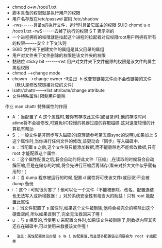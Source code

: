 * chmod o+w /root/1.txt  
* 脚本具备的权限就是执行用户的权限
* 用户名存放在/etc/passwd       密码 /etc/shadow
* -rws------具备s的执行文件，运行时具备它属主的权限  SUID    chomd u-x /root/1.txt     -rwS------去掉了执行的权限   S T 表示空的
* 一个进程拥有的权限就是拉起这个进程的拉起者对应权限root用户所拥有所有的权限------安全上下文法则
* SGID 文件夹下创建文件的属组是其父目录的属组
* 用户对文件夹下文件删除的权限是该文件夹的权限
* 黏贴位  sticky bit   -------rwt  用户对文件夹下文件删除的权限是该文件的属主属组权限
* chmod  -->change mode  
* chowm  -->change owner  -R递归  -h 改变软链接文件而不会改链接的文件（默认是修改软链接对应的文件）
* lsattr/chattr--->list attribute/change attribute
* 文件特殊属性i   限制用户删除

作业 man chattr  特殊属性的作用

* A ：当配置了 A 这个属性时,若你有存取此文件(或目录)时,他的存取时间 atime将不会被修改,可避免I/O较慢的机器过度的存取磁碟.这对速度较慢的计算机有帮助
* S ：一般文件是非同步写入磁碟的(原理请参考第五章sync的说明),如果加上 S 这个属性时,当你进行任何文件的修改,该更动会『同步』写入磁碟中.
* a ：当配置 a 之后,这个文件将只能添加数据,而不能删除也不能修改数据,只有root 才能配置这个属性. 
* c ：这个属性配置之后,将会自动的将此文件『压缩』,在读取的时候将会自动解压缩,但是在储存的时候,将会先进行压缩后再储存(看来对於大文件似乎蛮有用的！)
* d ：当 dump 程序被运行的时候,配置 d 属性将可使该文件(或目录)不会被 dump 备份
* i ：这个 i 可就很厉害了！他可以让一个文件『不能被删除、改名、配置连结也无法写入或新增数据！』对於系统安全性有相当大的助益！只有 root 能配置此属性
* s ：当文件配置了 s 属性时,如果这个文件被删除,他将会被完全的移除出这个硬盘空间,所以如果误删了,完全无法救回来了喔！
* u ：与 s 相反的,当使用 u 来配置文件时,如果该文件被删除了,则数据内容其实还存在磁碟中,可以使用来救援该文件喔！
*       注意：属性配置常见的是 a 与 i 的配置值,而且很多配置值必须要身为 root 才能配置